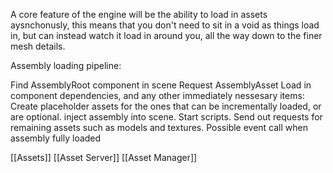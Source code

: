 A core feature of the engine will be the ability to load in assets aysnchonusly, this means that you don't need to sit in a void as things load in, but can instead watch it load in around you, all the way down to the finer mesh details. 

Assembly loading pipeline:

Find AssemblyRoot component in scene
Request AssemblyAsset
Load in component dependencies, and any other immediately nessesary items:
Create placeholder assets for the ones that can be incrementally loaded, or are optional.
inject assembly into scene.
Start scripts.
Send out requests for remaining assets such as models and textures.
Possible event call when assembly fully loaded

[[Assets]]
[[Asset Server]]
[[Asset Manager]]